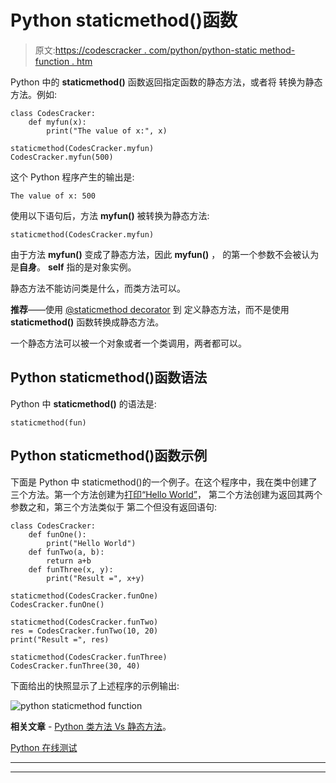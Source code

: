 # Python staticmethod()函数

> 原文:[https://codescracker . com/python/python-static method-function . htm](https://codescracker.com/python/python-staticmethod-function.htm)

Python 中的 **staticmethod()** 函数返回指定函数的静态方法，或者将 转换为静态方法。例如:

```
class CodesCracker:
    def myfun(x):
        print("The value of x:", x)

staticmethod(CodesCracker.myfun)
CodesCracker.myfun(500)
```

这个 Python 程序产生的输出是:

```
The value of x: 500
```

使用以下语句后，方法 **myfun()** 被转换为静态方法:

```
staticmethod(CodesCracker.myfun)
```

由于方法 **myfun()** 变成了静态方法，因此 **myfun()** ， 的第一个参数不会被认为是**自身**。 **self** 指的是对象实例。

静态方法不能访问类是什么，而类方法可以。

**推荐**——使用 [@staticmethod decorator](/python/python-staticmethod-decorator.htm) 到 定义静态方法，而不是使用 **staticmethod()** 函数转换成静态方法。

一个静态方法可以被一个对象或者一个类调用，两者都可以。

## Python staticmethod()函数语法

Python 中 **staticmethod()** 的语法是:

```
staticmethod(fun)
```

## Python staticmethod()函数示例

下面是 Python 中 staticmethod()的一个例子。在这个程序中，我在类中创建了三个方法。第一个方法创建为[打印“Hello World”](/python/program/python-program-print-hello-world.htm)， 第二个方法创建为返回其两个参数之和，第三个方法类似于 第二个但没有返回语句:

```
class CodesCracker:
    def funOne():
        print("Hello World")
    def funTwo(a, b):
        return a+b
    def funThree(x, y):
        print("Result =", x+y)

staticmethod(CodesCracker.funOne)
CodesCracker.funOne()

staticmethod(CodesCracker.funTwo)
res = CodesCracker.funTwo(10, 20)
print("Result =", res)

staticmethod(CodesCracker.funThree)
CodesCracker.funThree(30, 40)
```

下面给出的快照显示了上述程序的示例输出:

![python staticmethod function](../Images/df1f4430e0561256c1b6e68436d863b8.png)

**相关文章** - [Python 类方法 Vs 静态方法](/python/python-class-method-vs-static-method.htm)。

[Python 在线测试](/exam/showtest.php?subid=10)

* * *

* * *